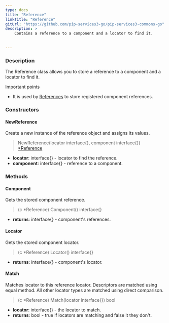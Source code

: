 ```yaml
---
type: docs
title: "Reference"
linkTitle: "Reference"
gitUrl: "https://github.com/pip-services3-go/pip-services3-commons-go"
description: >
    Contains a reference to a component and a locator to find it.
    
 
---
```


### Description

The Reference class allows you to store a reference to a component and a locator to find it.

Important points

- It is used by [References](../references) to store registered component references.

### Constructors

#### NewReference
Create a new instance of the reference object and assigns its values.

> NewReference(locator interface{}, component interface{}) [*Reference]()

- **locator**: interface{} - locator to find the reference. 
- **component**: interface{} - reference to a component.

###  Methods

#### Component
Gets the stored component reference.    

> (c *Reference) Component() interface{}

- **returns**: interface{} - component's references.


#### Locator
Gets the stored component locator. 

> (c *Reference) Locator() interface{}

- **returns**: interface{} - component's locator.

#### Match
Matches locator to this reference locator.
Descriptors are matched using equal method.
All other locator types are matched using direct comparison.

> (c *Reference) Match(locator interface{}) bool

- **locator**: interface{} - the locator to match. 
- **returns**: bool - true if locators are matching and false it they don't.


